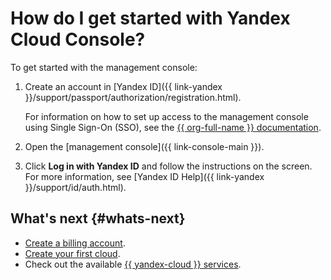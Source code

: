 # How do I get started with Yandex Cloud Console?

To get started with the management console:

1. Create an account in [Yandex ID]({{ link-yandex }}/support/passport/authorization/registration.html).

   For information on how to set up access to the management console using Single Sign-On (SSO), see the [{{ org-full-name }} documentation](../organization/concepts/add-federation.md).

1. Open the [management console]({{ link-console-main }}).
1. Click **Log in with Yandex ID** and follow the instructions on the screen. For more information, see [Yandex ID Help]({{ link-yandex }}/support/id/auth.html).

## What's next {#whats-next}

* [Create a billing account](../billing/operations/create-new-account.md).
* [Create your first cloud](../resource-manager/operations/cloud/create.md).
* Check out the available [{{ yandex-cloud }} services](../overview/concepts/services.md).
